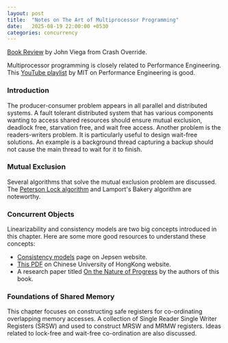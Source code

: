 ```yaml
---
layout: post
title:  "Notes on The Art of Multiprocessor Programming"
date:   2025-08-19 22:00:00 +0530
categories: concurrency
---
```


[Book Review][br] by John Viega from Crash Override.

Multiprocessor programming is closely related to Performance Engineering.
This [YouTube playlist][yt-pe] by MIT on Performance Engineering is good.

### Introduction

The producer-consumer problem appears in all parallel and distributed systems.
A fault tolerant distributed system that has various components wanting to
access shared resources should ensure mutual exclusion, deadlock free, 
starvation free, and wait free access. Another problem is the readers-writers
problem. It is particularly useful to design wait-free solutions. An example
is a background thread capturing a backup should not cause the main thread to
wait for it to finish.

### Mutual Exclusion

Several algorithms that solve the mutual exclusion problem are discussed. The
[Peterson Lock algorithm][pla] and Lamport's Bakery algorithm are noteworthy.

### Concurrent Objects

Linearizability and consistency models are two big concepts introduced in this
chapter. Here are some more good resources to understand these concepts:

- [Consistency models][cm] page on Jepsen website.
- [This PDF][tp] on Chinese University of HongKong website.
- A research paper titled [On the Nature of Progress][nop] by the authors of
this book.


### Foundations of Shared Memory

This chapter focuses on constructing safe registers for co-ordinating
overlapping memory accesses. A collection of Single Reader Single Writer
Registers (SRSW) and used to construct MRSW and MRMW registers. Ideas
related to lock-free and wait-free co-ordination are also discussed. 


[br]: https://h4x0r.org/futex/
[yt-pe]: https://www.youtube.com/playlist?list=PLUl4u3cNGP63VIBQVWguXxZZi0566y7Wf
[cm]: https://jepsen.io/consistency/models
[tp]: https://mobitec.ie.cuhk.edu.hk/iems5730Spring2024/static_files/slides/ConsistencyModelsESTR4316Spring2024.pdf
[nop]: https://dspace.mit.edu/bitstream/handle/1721.1/73900/Shavit_On%20the%20nature%20of%20progress.pdf
[pla]: https://www.youtube.com/watch?v=QAzuAn3nFGo
